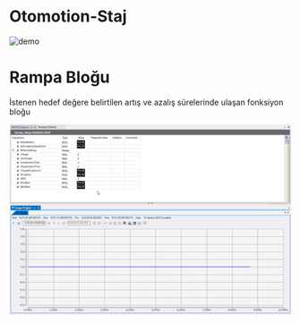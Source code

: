 # Otomotion-Staj
![demo]()

# Rampa Bloğu
İstenen hedef değere belirtilen artış ve azalış sürelerinde ulaşan fonksiyon bloğu

![demo](https://raw.githubusercontent.com/DenizErdemAras/Otomotion-Staj/main/Gif/rampa_blogu.gif)
